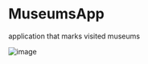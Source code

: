 # MuseumsApp
application that marks visited museums

![image](https://user-images.githubusercontent.com/77243766/134819510-31448a04-3c24-47d6-9b9f-a5ab804b4373.png)
